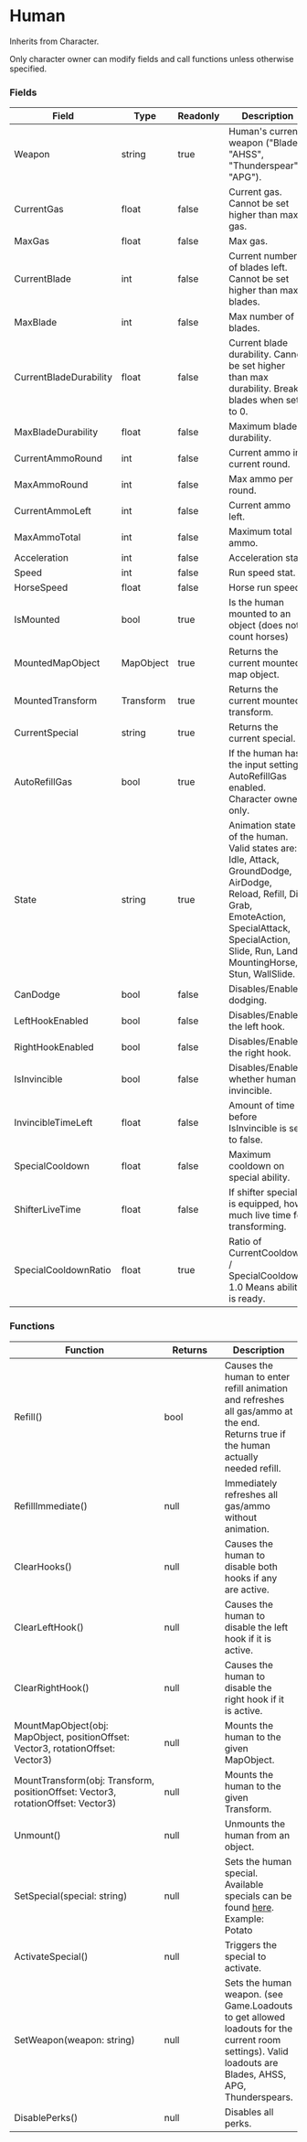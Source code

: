 # Human

Inherits from Character.

Only character owner can modify fields and call functions unless otherwise specified.

### Fields

<table><thead><tr><th width="224.33333333333331">Field</th><th width="116">Type</th><th width="109">Readonly</th><th>Description</th></tr></thead><tbody><tr><td>Weapon</td><td>string</td><td>true</td><td>Human's current weapon ("Blade", "AHSS", "Thunderspear", "APG").</td></tr><tr><td>CurrentGas</td><td>float</td><td>false</td><td>Current gas. Cannot be set higher than max gas.</td></tr><tr><td>MaxGas</td><td>float</td><td>false</td><td>Max gas.</td></tr><tr><td>CurrentBlade</td><td>int</td><td>false</td><td>Current number of blades left. Cannot be set higher than max blades.</td></tr><tr><td>MaxBlade</td><td>int</td><td>false</td><td>Max number of blades. </td></tr><tr><td>CurrentBladeDurability</td><td>float</td><td>false</td><td>Current blade durability. Cannot be set higher than max durability. Breaks blades when set to 0.</td></tr><tr><td>MaxBladeDurability</td><td>float</td><td>false</td><td>Maximum blade durability.</td></tr><tr><td>CurrentAmmoRound</td><td>int</td><td>false</td><td>Current ammo in current round.</td></tr><tr><td>MaxAmmoRound</td><td>int</td><td>false</td><td>Max ammo per round.</td></tr><tr><td>CurrentAmmoLeft</td><td>int</td><td>false</td><td>Current ammo left.</td></tr><tr><td>MaxAmmoTotal</td><td>int</td><td>false</td><td>Maximum total ammo.</td></tr><tr><td>Acceleration</td><td>int</td><td>false</td><td>Acceleration stat.</td></tr><tr><td>Speed</td><td>int</td><td>false</td><td>Run speed stat.</td></tr><tr><td>HorseSpeed</td><td>float</td><td>false</td><td>Horse run speed.</td></tr><tr><td>IsMounted</td><td>bool</td><td>true</td><td>Is the human mounted to an object (does not count horses)</td></tr><tr><td>MountedMapObject</td><td>MapObject</td><td>true</td><td>Returns the current mounted map object.</td></tr><tr><td>MountedTransform</td><td>Transform</td><td>true</td><td>Returns the current mounted transform.</td></tr><tr><td>CurrentSpecial</td><td>string</td><td>true</td><td>Returns the current special.</td></tr><tr><td>AutoRefillGas</td><td>bool</td><td>true</td><td>If the human has the input setting AutoRefillGas enabled. Character owner only.</td></tr><tr><td>State</td><td>string</td><td>true</td><td>Animation state of the human. Valid states are: Idle, Attack, GroundDodge, AirDodge, Reload, Refill, Die, Grab, EmoteAction, SpecialAttack, SpecialAction, Slide, Run, Land, MountingHorse, Stun, WallSlide.</td></tr><tr><td>CanDodge</td><td>bool</td><td>false</td><td>Disables/Enables dodging.</td></tr><tr><td>LeftHookEnabled</td><td>bool</td><td>false</td><td>Disables/Enables the left hook.</td></tr><tr><td>RightHookEnabled</td><td>bool</td><td>false</td><td>Disables/Enables the right hook.</td></tr><tr><td>IsInvincible</td><td>bool</td><td>false</td><td>Disables/Enables whether human is invincible.</td></tr><tr><td>InvincibleTimeLeft</td><td>float</td><td>false</td><td>Amount of time before IsInvincible is set to false.</td></tr><tr><td>SpecialCooldown</td><td>float</td><td>false</td><td>Maximum cooldown on special ability.</td></tr><tr><td>ShifterLiveTime</td><td>float</td><td>false</td><td>If shifter special is equipped, how much live time for transforming.</td></tr><tr><td>SpecialCooldownRatio</td><td>float</td><td>true</td><td>Ratio of CurrentCooldown / SpecialCooldown. 1.0 Means ability is ready.</td></tr></tbody></table>

### Functions

<table><thead><tr><th width="258.3333333333333">Function</th><th width="94">Returns</th><th>Description</th></tr></thead><tbody><tr><td>Refill()</td><td>bool</td><td>Causes the human to enter refill animation and refreshes all gas/ammo at the end. Returns true if the human actually needed refill.</td></tr><tr><td>RefillImmediate()</td><td>null</td><td>Immediately refreshes all gas/ammo without animation.</td></tr><tr><td>ClearHooks()</td><td>null</td><td>Causes the human to disable both hooks if any are active.</td></tr><tr><td>ClearLeftHook()</td><td>null</td><td>Causes the human to disable the left hook if it is active.</td></tr><tr><td>ClearRightHook()</td><td>null</td><td>Causes the human to disable the right hook if it is active.</td></tr><tr><td>MountMapObject(obj: MapObject, positionOffset: Vector3, rotationOffset: Vector3)</td><td>null</td><td>Mounts the human to the given MapObject.</td></tr><tr><td>MountTransform(obj: Transform, positionOffset: Vector3, rotationOffset: Vector3)</td><td>null</td><td>Mounts the human to the given Transform.</td></tr><tr><td>Unmount()</td><td>null</td><td>Unmounts the human from an object.</td></tr><tr><td>SetSpecial(special: string)</td><td>null</td><td>Sets the human special. Available specials can be found <a href="https://raw.githubusercontent.com/AoTTG-2/Aottg2-Unity/refs/heads/main/Assets/Scripts/Characters/Human/HumanSpecials.cs">here</a>. Example: Potato</td></tr><tr><td>ActivateSpecial()</td><td>null</td><td>Triggers the special to activate.</td></tr><tr><td>SetWeapon(weapon: string)</td><td>null</td><td>Sets the human weapon. (see Game.Loadouts to get allowed loadouts for the current room settings). Valid loadouts are Blades, AHSS, APG, Thunderspears.</td></tr><tr><td>DisablePerks()</td><td>null</td><td>Disables all perks.</td></tr></tbody></table>

